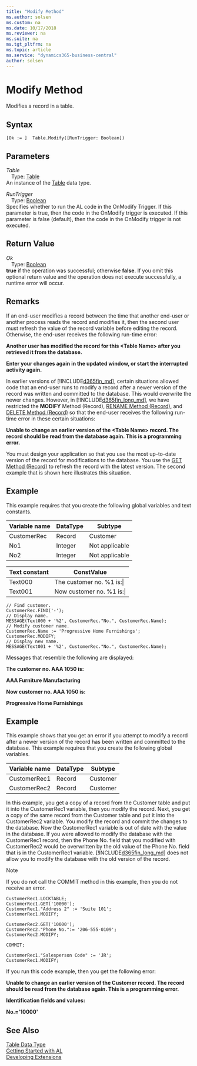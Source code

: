 ```yaml
---
title: "Modify Method"
ms.author: solsen
ms.custom: na
ms.date: 10/17/2018
ms.reviewer: na
ms.suite: na
ms.tgt_pltfrm: na
ms.topic: article
ms.service: "dynamics365-business-central"
author: solsen
---
```

[//]: # (START>DO_NOT_EDIT)
[//]: # (IMPORTANT:Do not edit any of the content between here and the END>DO_NOT_EDIT.)
[//]: # (Any modifications should be made in the .xml files in the ModernDev repo.)
# Modify Method
Modifies a record in a table.

## Syntax
```
[Ok := ]  Table.Modify([RunTrigger: Boolean])
```
## Parameters
*Table*  
&emsp;Type: [Table](table-data-type.md)  
An instance of the [Table](table-data-type.md) data type.  

*RunTrigger*  
&emsp;Type: [Boolean](../boolean/boolean-data-type.md)  
Specifies whether to run the AL code in the OnModify Trigger. If this parameter is true, then the code in the OnModify trigger is executed. If this parameter is false (default), then the code in the OnModify trigger is not executed.
          


## Return Value
*Ok*  
&emsp;Type: [Boolean](../boolean/boolean-data-type.md)  
**true** if the operation was successful; otherwise **false**.  If you omit this optional return value and the operation does not execute successfully, a runtime error will occur.    


[//]: # (IMPORTANT: END>DO_NOT_EDIT)

## Remarks  
 If an end-user modifies a record between the time that another end-user or another process reads the record and modifies it, then the second user must refresh the value of the record variable before editing the record. Otherwise, the end-user receives the following run-time error:  
  
 **Another user has modified the record for this \<Table Name> after you retrieved it from the database.**  
  
 **Enter your changes again in the updated window, or start the interrupted activity again.**  
  
 In earlier versions of [!INCLUDE[d365fin_md](../includes/d365fin_md.md)], certain situations allowed code that an end-user runs to modify a record after a newer version of the record was written and committed to the database. This would overwrite the newer changes. However, in [!INCLUDE[d365fin_long_md](../includes/d365fin_long_md.md)], we have restricted the **MODIFY** Method \(Record\), [RENAME Method \(Record\)](devenv-RENAME-Method-Record.md), and [DELETE Method \(Record\)](devenv-DELETE-Method-Record.md) so that the end-user receives the following run-time error in these certain situations:  
  
 **Unable to change an earlier version of the \<Table Name> record. The record should be read from the database again. This is a programming error.**  
  
 You must design your application so that you use the most up-to-date version of the record for modifications to the database. You use the [GET Method \(Record\)](devenv-GET-Method-Record.md) to refresh the record with the latest version. The second example that is shown here illustrates this situation.  
  
## Example  
 This example requires that you create the following global variables and text constants.  
  
|Variable name|DataType|Subtype|  
|-------------------|--------------|-------------|  
|CustomerRec|Record|Customer|  
|No1|Integer|Not applicable|  
|No2|Integer|Not applicable|  
  
|Text constant|ConstValue|  
|-------------------|----------------|  
|Text000|The customer no. %1 is:\\|  
|Text001|Now customer no. %1 is:\\|  
  
```  
// Find customer.  
CustomerRec.FIND('-');  
// Display name.  
MESSAGE(Text000 + '%2', CustomerRec."No.", CustomerRec.Name);  
// Modify customer name.  
CustomerRec.Name := 'Progressive Home Furnishings';  
CustomerRec.MODIFY;  
// Display new name.  
MESSAGE(Text001 + '%2', CustomerRec."No.", CustomerRec.Name);  
```  
  
 Messages that resemble the following are displayed:  
  
 **The customer no. AAA 1050 is:**  
  
 **AAA Furniture Manufacturing**  
  
 **Now customer no. AAA 1050 is:**  
  
 **Progressive Home Furnishings**  
  
## Example  
 This example shows that you get an error if you attempt to modify a record after a newer version of the record has been written and committed to the database. This example requires that you create the following global variables.  
  
|Variable name|DataType|Subtype|  
|-------------------|--------------|-------------|  
|CustomerRec1|Record|Customer|  
|CustomerRec2|Record|Customer|  
  
 In this example, you get a copy of a record from the Customer table and put it into the CustomerRec1 variable, then you modify the record. Next, you get a copy of the same record from the Customer table and put it into the CustomerRec2 variable. You modify the record and commit the changes to the database. Now the CustomerRec1 variable is out of date with the value in the database. If you were allowed to modify the database with the CustomerRec1 record, then the Phone No. field that you modified with CustomerRec2 would be overwritten by the old value of the Phone No. field that is in the CustomerRec1 variable. [!INCLUDE[d365fin_long_md](../includes/d365fin_long_md.md)] does not allow you to modify the database with the old version of the record.  
  
> [!NOTE]  
>  If you do not call the COMMIT method in this example, then you do not receive an error.  
  
```  
CustomerRec1.LOCKTABLE;  
CustomerRec1.GET('10000');  
CustomerRec1."Address 2" := 'Suite 101';  
CustomerRec1.MODIFY;  
  
CustomerRec2.GET('10000');  
CustomerRec2."Phone No.":= '206-555-0109';  
CustomerRec2.MODIFY;  
  
COMMIT;  
  
CustomerRec1."Salesperson Code" := 'JR';  
CustomerRec1.MODIFY;  
```  
  
 If you run this code example, then you get the following error:  
  
 **Unable to change an earlier version of the Customer record. The record should be read from the database again. This is a programming error.**  
  
 **Identification fields and values:**  
  
 **No.='10000'**  
  

## See Also
[Table Data Type](table-data-type.md)  
[Getting Started with AL](../devenv-get-started.md)  
[Developing Extensions](../devenv-dev-overview.md)